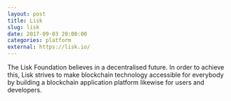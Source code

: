 ```yaml
---
layout: post
title: Lisk
slug: lisk
date: 2017-09-03 20:00:00
categories: platform
external: https://lisk.io/
---
```

The Lisk Foundation believes in a decentralised future. In order to achieve this, Lisk strives to make blockchain technology accessible for everybody by building a blockchain application platform likewise for users and developers.
